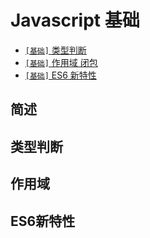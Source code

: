 # Javascript 基础

* [`[基础]` 类型判断](/sections/Js.md#类型判断)
* [`[基础]` 作用域 闭包](/sections/Js.md#作用域)
* [`[基础]` ES6 新特性](/sections/Js.md#ES6新特性)

## 简述
## 类型判断
## 作用域
## ES6新特性